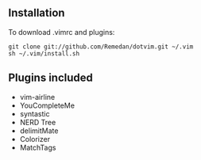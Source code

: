 Installation
------------

To download .vimrc and plugins:

    git clone git://github.com/Remedan/dotvim.git ~/.vim
    sh ~/.vim/install.sh

Plugins included
----------------

* vim-airline
* YouCompleteMe
* syntastic
* NERD Tree
* delimitMate
* Colorizer
* MatchTags
